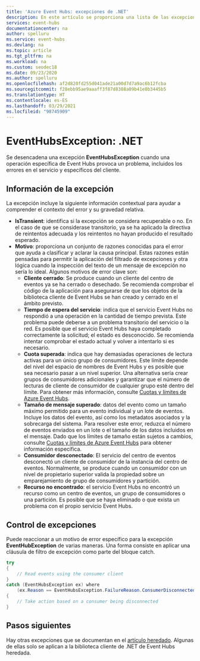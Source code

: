 ```yaml
---
title: 'Azure Event Hubs: excepciones de .NET'
description: En este artículo se proporciona una lista de las excepciones de mensajería y acciones sugeridas del .NET de Azure Event Hubs.
services: event-hubs
documentationcenter: na
author: spelluru
ms.service: event-hubs
ms.devlang: na
ms.topic: article
ms.tgt_pltfrm: na
ms.workload: na
ms.custom: seodec18
ms.date: 09/23/2020
ms.author: spelluru
ms.openlocfilehash: af2d820fd255d041ade21a00d7d7a9ac6b12fcba
ms.sourcegitcommit: f28ebb95ae9aaaff3f87d8388a09b41e0b3445b5
ms.translationtype: HT
ms.contentlocale: es-ES
ms.lasthandoff: 03/29/2021
ms.locfileid: "98745909"
---
```

# <a name="eventhubsexception---net"></a>EventHubsException: .NET
Se desencadena una excepción **EventHubsException** cuando una operación específica de Event Hubs provoca un problema, incluidos los errores en el servicio y específicos del cliente. 

## <a name="exception-information"></a>Información de la excepción
La excepción incluye la siguiente información contextual para ayudar a comprender el contexto del error y su gravedad relativa. 

- **IsTransient**: identifica si la excepción se considera recuperable o no. En el caso de que se considerase transitorio, ya se ha aplicado la directiva de reintentos adecuada y los reintentos no hayan producido el resultado esperado.
- **Motivo**: proporciona un conjunto de razones conocidas para el error que ayuda a clasificar y aclarar la causa principal. Estas razones están pensadas para permitir la aplicación del filtrado de excepciones y otra lógica cuando la inspección del texto de un mensaje de excepción no sería lo ideal. Algunos motivos de error clave son:
    - **Cliente cerrado**: Se produce cuando un cliente del centro de eventos ya se ha cerrado o desechado. Se recomienda comprobar el código de la aplicación para asegurarse de que los objetos de la biblioteca cliente de Event Hubs se han creado y cerrado en el ámbito previsto.
    - **Tiempo de espera del servicio**: indica que el servicio Event Hubs no respondió a una operación en la cantidad de tiempo prevista. Este problema puede deberse a un problema transitorio del servicio o la red. Es posible que el servicio Event Hubs haya completado correctamente la solicitud; el estado es desconocido. Se recomienda intentar comprobar el estado actual y volver a intentarlo si es necesario.
    - **Cuota superada**: indica que hay demasiadas operaciones de lectura activas para un único grupo de consumidores. Este límite depende del nivel del espacio de nombres de Event Hubs y es posible que sea necesario pasar a un nivel superior. Una alternativa sería crear grupos de consumidores adicionales y garantizar que el número de lecturas de cliente de consumidor de cualquier grupo esté dentro del límite. Para obtener más información, consulte [Cuotas y límites de Azure Event Hubs](event-hubs-quotas.md).
    - **Tamaño de mensaje superado**: datos del evento como un tamaño máximo permitido para un evento individual y un lote de eventos. Incluye los datos del evento, así como los metadatos asociados y la sobrecarga del sistema. Para resolver este error, reduzca el número de eventos enviados en un lote o el tamaño de los datos incluidos en el mensaje. Dado que los límites de tamaño están sujetos a cambios, consulte [Cuotas y límites de Azure Event Hubs](event-hubs-quotas.md) para obtener información específica.
    - **Consumidor desconectado**: El servicio del centro de eventos desconectó un cliente de consumidor de la instancia del centro de eventos. Normalmente, se produce cuando un consumidor con un nivel de propietario superior valida la propiedad sobre un emparejamiento de grupo de consumidores y partición.
    - **Recurso no encontrado**: el servicio Event Hubs no encontró un recurso como un centro de eventos, un grupo de consumidores o una partición. Es posible que se haya eliminado o que exista un problema con el propio servicio Event Hubs.

## <a name="handling-exceptions"></a>Control de excepciones
Puede reaccionar a un motivo de error específico para la excepción **EventHubException** de varias maneras. Una forma consiste en aplicar una cláusula de filtro de excepción como parte del bloque catch.

```csharp
try
{
    // Read events using the consumer client
}
catch (EventHubsException ex) where 
    (ex.Reason == EventHubsException.FailureReason.ConsumerDisconnected)
{
    // Take action based on a consumer being disconnected
}
```

## <a name="next-steps"></a>Pasos siguientes
Hay otras excepciones que se documentan en el [artículo heredado](event-hubs-messaging-exceptions.md). Algunas de ellas solo se aplican a la biblioteca cliente de .NET de Event Hubs heredada.